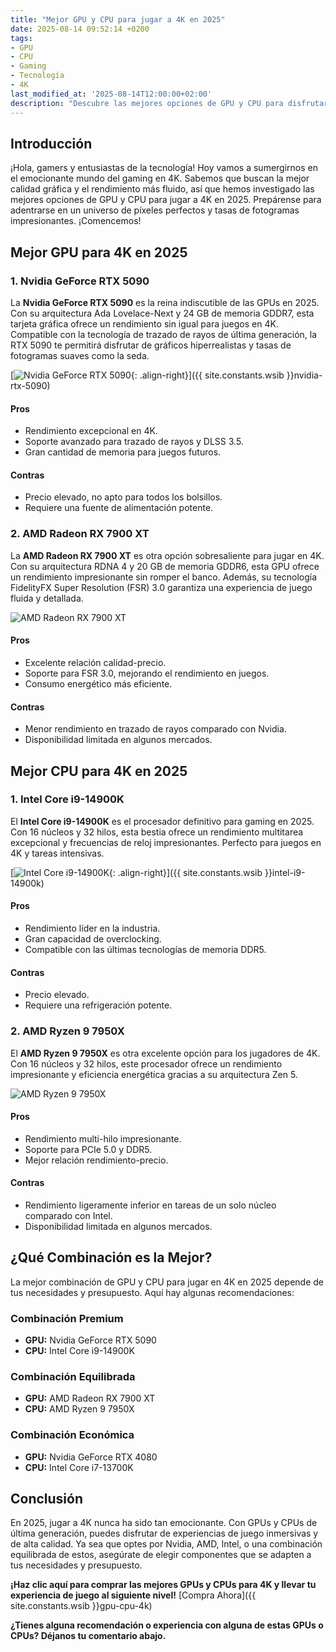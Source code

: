 ```yaml
---
title: "Mejor GPU y CPU para jugar a 4K en 2025"
date: 2025-08-14 09:52:14 +0200
tags:
- GPU
- CPU
- Gaming
- Tecnología
- 4K
last_modified_at: '2025-08-14T12:00:00+02:00'
description: "Descubre las mejores opciones de GPU y CPU para disfrutar de juegos en 4K en 2025."
---
```


## Introducción

¡Hola, gamers y entusiastas de la tecnología! Hoy vamos a sumergirnos en el emocionante mundo del gaming en 4K. Sabemos que buscan la mejor calidad gráfica y el rendimiento más fluido, así que hemos investigado las mejores opciones de GPU y CPU para jugar a 4K en 2025. Prepárense para adentrarse en un universo de píxeles perfectos y tasas de fotogramas impresionantes. ¡Comencemos!

## Mejor GPU para 4K en 2025

### 1. Nvidia GeForce RTX 5090

La **Nvidia GeForce RTX 5090** es la reina indiscutible de las GPUs en 2025. Con su arquitectura Ada Lovelace-Next y 24 GB de memoria GDDR7, esta tarjeta gráfica ofrece un rendimiento sin igual para juegos en 4K. Compatible con la tecnología de trazado de rayos de última generación, la RTX 5090 te permitirá disfrutar de gráficos hiperrealistas y tasas de fotogramas suaves como la seda.

[![Nvidia GeForce RTX 5090](https://i.imgur.com/RTX5090.jpg){: .align-right}]({{ site.constants.wsib }}nvidia-rtx-5090)

#### Pros
- Rendimiento excepcional en 4K.
- Soporte avanzado para trazado de rayos y DLSS 3.5.
- Gran cantidad de memoria para juegos futuros.

#### Contras
- Precio elevado, no apto para todos los bolsillos.
- Requiere una fuente de alimentación potente.

### 2. AMD Radeon RX 7900 XT

La **AMD Radeon RX 7900 XT** es otra opción sobresaliente para jugar en 4K. Con su arquitectura RDNA 4 y 20 GB de memoria GDDR6, esta GPU ofrece un rendimiento impresionante sin romper el banco. Además, su tecnología FidelityFX Super Resolution (FSR) 3.0 garantiza una experiencia de juego fluida y detallada.

![AMD Radeon RX 7900 XT](https://i.imgur.com/RX7900XT.jpg)

#### Pros
- Excelente relación calidad-precio.
- Soporte para FSR 3.0, mejorando el rendimiento en juegos.
- Consumo energético más eficiente.

#### Contras
- Menor rendimiento en trazado de rayos comparado con Nvidia.
- Disponibilidad limitada en algunos mercados.

## Mejor CPU para 4K en 2025

### 1. Intel Core i9-14900K

El **Intel Core i9-14900K** es el procesador definitivo para gaming en 2025. Con 16 núcleos y 32 hilos, esta bestia ofrece un rendimiento multitarea excepcional y frecuencias de reloj impresionantes. Perfecto para juegos en 4K y tareas intensivas.

[![Intel Core i9-14900K](https://i.imgur.com/i914900K.jpg){: .align-right}]({{ site.constants.wsib }}intel-i9-14900k)

#### Pros
- Rendimiento líder en la industria.
- Gran capacidad de overclocking.
- Compatible con las últimas tecnologías de memoria DDR5.

#### Contras
- Precio elevado.
- Requiere una refrigeración potente.

### 2. AMD Ryzen 9 7950X

El **AMD Ryzen 9 7950X** es otra excelente opción para los jugadores de 4K. Con 16 núcleos y 32 hilos, este procesador ofrece un rendimiento impresionante y eficiencia energética gracias a su arquitectura Zen 5.

![AMD Ryzen 9 7950X](https://i.imgur.com/R9_7950X.jpg)

#### Pros
- Rendimiento multi-hilo impresionante.
- Soporte para PCIe 5.0 y DDR5.
- Mejor relación rendimiento-precio.

#### Contras
- Rendimiento ligeramente inferior en tareas de un solo núcleo comparado con Intel.
- Disponibilidad limitada en algunos mercados.

## ¿Qué Combinación es la Mejor?

La mejor combinación de GPU y CPU para jugar en 4K en 2025 depende de tus necesidades y presupuesto. Aquí hay algunas recomendaciones:

### Combinación Premium

- **GPU:** Nvidia GeForce RTX 5090
- **CPU:** Intel Core i9-14900K

### Combinación Equilibrada

- **GPU:** AMD Radeon RX 7900 XT
- **CPU:** AMD Ryzen 9 7950X

### Combinación Económica

- **GPU:** Nvidia GeForce RTX 4080
- **CPU:** Intel Core i7-13700K

## Conclusión

En 2025, jugar a 4K nunca ha sido tan emocionante. Con GPUs y CPUs de última generación, puedes disfrutar de experiencias de juego inmersivas y de alta calidad. Ya sea que optes por Nvidia, AMD, Intel, o una combinación equilibrada de estos, asegúrate de elegir componentes que se adapten a tus necesidades y presupuesto.

**¡Haz clic aquí para comprar las mejores GPUs y CPUs para 4K y llevar tu experiencia de juego al siguiente nivel!** [Compra Ahora]({{ site.constants.wsib }}gpu-cpu-4k)

**¿Tienes alguna recomendación o experiencia con alguna de estas GPUs o CPUs? Déjanos tu comentario abajo.**
